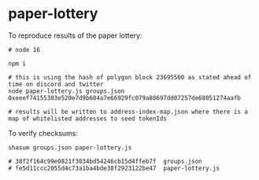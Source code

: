 # paper-lottery

To reproduce results of the paper lottery:
```
# node 16

npm i

# this is using the hash of polygon block 23695500 as stated ahead of time on discord and twitter
node paper-lottery.js groups.json 0xeeef74155303e520e7d9b604a7e66929fc079a80697dd07257de68051274aafb

# results will be written to address-index-map.json where there is a map of whitelisted addresses to seed tokenIds
```

To verify checksums:
```
shasum groups.json paper-lottery.js

# 38f2f164c99e0821f3034bd54246cb15d4ffeb7f  groups.json
# fe5d11ccc2055d4c73a1ba4bde38f2923122be47  paper-lottery.js
```
